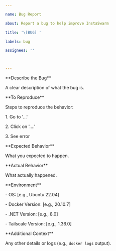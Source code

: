 ```yaml
---

name: Bug Report

about: Report a bug to help improve InstaSwarm

title: '\[BUG] '

labels: bug

assignees: ''



---
```




\*\*Describe the Bug\*\*

A clear description of what the bug is.



\*\*To Reproduce\*\*

Steps to reproduce the behavior:

1\. Go to '...'

2\. Click on '....'

3\. See error



\*\*Expected Behavior\*\*

What you expected to happen.



\*\*Actual Behavior\*\*

What actually happened.



\*\*Environment\*\*

\- OS: \[e.g., Ubuntu 22.04]

\- Docker Version: \[e.g., 20.10.7]

\- .NET Version: \[e.g., 8.0]

\- Tailscale Version: \[e.g., 1.36.0]



\*\*Additional Context\*\*

Any other details or logs (e.g., `docker logs` output).

